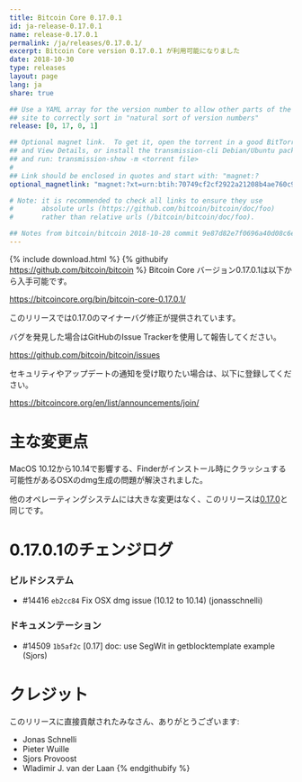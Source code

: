```yaml
---
title: Bitcoin Core 0.17.0.1
id: ja-release-0.17.0.1
name: release-0.17.0.1
permalink: /ja/releases/0.17.0.1/
excerpt: Bitcoin Core version 0.17.0.1 が利用可能になりました
date: 2018-10-30
type: releases
layout: page
lang: ja
share: true

## Use a YAML array for the version number to allow other parts of the
## site to correctly sort in "natural sort of version numbers"
release: [0, 17, 0, 1]

## Optional magnet link.  To get it, open the torrent in a good BitTorrent client
## and View Details, or install the transmission-cli Debian/Ubuntu package
## and run: transmission-show -m <torrent file>
#
## Link should be enclosed in quotes and start with: "magnet:?
optional_magnetlink: "magnet:?xt=urn:btih:70749cf2cf2922a21208b4ae760c9f2f9d1e7f11&dn=bitcoin-core-0.17.0.1&tr=udp%3A%2F%2Ftracker.openbittorrent.com%3A80&tr=udp%3A%2F%2Ftracker.opentrackr.org%3A1337&tr=udp%3A%2F%2Ftracker.coppersurfer.tk%3A6969&tr=udp%3A%2F%2Ftracker.leechers-paradise.org%3A6969&tr=udp%3A%2F%2Fzer0day.ch%3A1337&tr=udp%3A%2F%2Fexplodie.org%3A6969"

# Note: it is recommended to check all links to ensure they use
#       absolute urls (https://github.com/bitcoin/bitcoin/doc/foo)
#       rather than relative urls (/bitcoin/bitcoin/doc/foo).

## Notes from bitcoin/bitcoin 2018-10-28 commit 9e87d82e7f0696a40d08c6e4cff3f040a447ece5
---
```

{% include download.html %}
{% githubify https://github.com/bitcoin/bitcoin %}
Bitcoin Core バージョン0.17.0.1は以下から入手可能です。

  <https://bitcoincore.org/bin/bitcoin-core-0.17.0.1/>

このリリースでは0.17.0のマイナーバグ修正が提供されています。

バグを発見した場合はGitHubのIssue Trackerを使用して報告してください。

  <https://github.com/bitcoin/bitcoin/issues>

セキュリティやアップデートの通知を受け取りたい場合は、以下に登録してください。

  <https://bitcoincore.org/en/list/announcements/join/>

主な変更点
===============

MacOS 10.12から10.14で影響する、Finderがインストール時にクラッシュする可能性があるOSXのdmg生成の問題が解決されました。

他のオペレーティングシステムには大きな変更はなく、このリリースは[0.17.0](/ja/releases/0.17.0/)と同じです。

0.17.0.1のチェンジログ
===================

### ビルドシステム
- #14416 `eb2cc84` Fix OSX dmg issue (10.12 to 10.14) (jonasschnelli)

### ドキュメンテーション
- #14509 `1b5af2c` [0.17] doc: use SegWit in getblocktemplate example (Sjors)

クレジット
=======

このリリースに直接貢献されたみなさん、ありがとうございます:

- Jonas Schnelli
- Pieter Wuille
- Sjors Provoost
- Wladimir J. van der Laan
{% endgithubify %}
